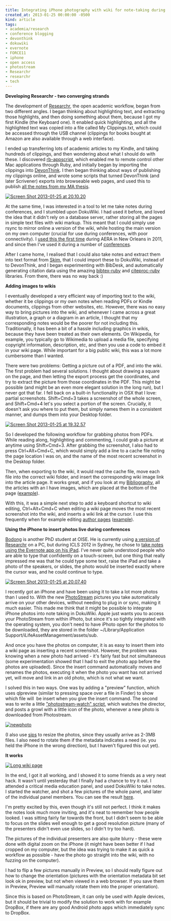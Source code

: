 ```yaml
---
title: Integrating iPhone photography with wiki for note-taking during conference
created_at: 2013-01-25 00:00:00 -0500
kind: article
tags:
- academia/research
- conference blogging
- devonthink
- dokuwiki
- evernote
- FORCE11
- iphone
- open access
- photostream
- Researchr
- researchr
- tech
---
```


**Developing Researchr - two converging strands**

The development of
[Researchr](http://reganmian.net/wiki/researchr:start), the open
academic workflow, began from two different angles. I began thinking
about highlighting text, and extracting those highlights, and then doing
something about them, because I got my first Kindle (the Keyboard one).
It enabled quick highlighting, and all the highlighted text was copied
into a file called My Clippings.txt, which could be accessed through the
USB channel (clippings for books bought at Amazon are also available
through a web interface).

I ended up transferring lots of academic articles to my Kindle, and
taking hundreds of clippings, and then wondering about what I should do
with these. I discovered
[rb-appscript](http://appscript.sourceforge.net/rb-appscript/), which
enabled me to remote control other Mac applications through Ruby, and
initially began by importing the clippings into
[DevonThink](http://www.devontechnologies.com/products/devonthink/overview.html).
I then began thinking about ways of publishing my clippings online, and
wrote some scripts that turned DevonThink (and later Scrivener) exports
into browseable web pages, and used this to publish [all the notes from
my MA
thesis](http://reganmian.net/blog/2011/05/18/all-the-raw-notes-from-my-ma-thesis-chinese-national-top-level-courses/ "All the raw notes from my MA thesis: Chinese National Top Level Courses").

[![Screen Shot 2013-01-25 at
20.10.20](http://reganmian.net/blog/wp-content/uploads/2013/01/Screen-Shot-2013-01-25-at-20.10.20.png)](http://reganmian.net/top-level-courses/scrivener-web/)

At the same time, I was interested in a tool to let me take notes during
conferences, and I stumbled upon DokuWiki. I had used it before, and
loved the idea that it didn't rely on a database server, rather storing
all the pages in simple text files with wiki markup. This meant that I
could simply use rsync to mirror online a version of the wiki, while
hosting the main version on my own computer (crucial for use during
conferences, with poor connectivity). I [used this the first
time](http://reganmian.net/wiki/aera11:start) during AERA in New Orleans
in 2011, and since then I've used it during a number of
[conferences](http://reganmian.net/wiki/conferences).

After I came home, I realised that I could also take notes and extract
them into text format from [Skim](http://skim-app.sourceforge.net/),
that I could import these to DokuWiki, instead of to DevonThink, and I
began experimenting with BibDesk, and automatically generating citation
data using the amazing
[bibtex-ruby](https://github.com/inukshuk/bibtex-ruby) and
[citeproc-ruby](https://github.com/inukshuk/citeproc-ruby) libraries.
From there, there was no way back :)

**Adding images to wikis**

I eventually developed a very efficient way of importing text to the
wiki, whether it be clippings or my own notes when reading PDFs or
Kindle documents, clippings from other websites, etc. However, there was
no easy way to bring pictures into the wiki, and whenever I came across
a great illustration, a graph or a diagram in an article, I thought that
my corresponding notes would be the poorer for not including this.
Traditionally, it has been a bit of a hassle including graphics in
wikis, because they have been treated as their own elements. On
Wikipedia, for example, you typically go to Wikimedia to upload a media
file, specifying copyright information, description, etc, and then you
use a code to embed it in your wiki page. While important for a big
public wiki, this was a lot more cumbersome than I wanted.

There were two problems: Getting a picture out of a PDF, and into the
wiki. The first problem had several solutions. I thought about drawing a
square on the page, and then letting the export process get the
coordinates, and try to extract the picture from those coordinates in
the PDF. This might be possible (and might be an even more elegant
solution in the long run), but I never got that far. I fell back on a
built-in functionality in OSX that I love: partial screenshots.
Shift+Cmd+3 takes a screenshot of the whole screen, and Shift+Cmd+4
let's you select a portion of the screen. Crucially, it doesn't ask you
where to put them, but simply names them in a consistent manner, and
dumps them into your Desktop folder.

[![Screen Shot 2013-01-25 at
19.32.57](http://reganmian.net/blog/wp-content/uploads/2013/01/Screen-Shot-2013-01-25-at-19.32.571.png)](http://reganmian.net/blog/wp-content/uploads/2013/01/Screen-Shot-2013-01-25-at-19.32.571.png)

So I developed the following workflow for grabbing photos from PDFs.
While reading along, highlighting and commenting, I could grab a picture
at anytime using Shift+Cmd+3. After grabbing the screenshot, I also had
to press Ctrl+Alt+Cmd+C, which would simply add a line to a cache file
noting the page location I was on, and the name of the most recent
screenshot in the Desktop folder.

Then, when exporting to the wiki, it would read the cache file, move
each file into the correct wiki folder, and insert the corresponding
wiki image link into the article page. It works great, and if you look
at my [Bibliography](http://reganmian.net/wiki/bib:bibliography), all
the articles with an I have images, which are placed at the bottom of
the page
([example](http://reganmian.net/wiki/ref:bergstrom2011encouraging#images)).

With this, it was a simple next step to add a keyboard shortcut to wiki
editing, Ctrl+Alt+Cmd+C when editing a wiki page moves the most recent
screenshot into the wiki, and inserts a wiki link at the cursor. I use
this frequently when for example editing [author
pages](http://reganmian.net/wiki/a:start)
([example](http://reganmian.net/wiki/a:gerry_stahl)).

**Using the iPhone to insert photos live during conferences**

[Bodong](http://bodongchen.com/) is another PhD student at OISE. He is
currently using [a version of Researchr](http://bodongchen.com/wiki/) on
a PC, but during ICLS 2012 in Sydney, he chose to [take notes using the
Evernote app on his
iPad](https://www.evernote.com/pub/dirkchen/icls2012). I've never quite
understood people who are able to type that confidently on a
touch-screen, but one thing that really impressed me was that he could
type some text, raise the iPad and take a photo of the speakers, or
slides, the photo would be inserted exactly where the cursor was, and he
could continue to type.

[![Screen Shot 2013-01-25 at
20.07.40](http://reganmian.net/blog/wp-content/uploads/2013/01/Screen-Shot-2013-01-25-at-20.07.40.png)](https://www.evernote.com/pub/dirkchen/icls2012)

I recently got an iPhone and have been using it to take a lot more
photos than I used to. With the new
[PhotoStream](http://www.apple.com/ca/icloud/features/photo-stream.html) pictures
you take automatically arrive on your other devices, without needing to
plug in or sync, making it much easier. This made me think that it might
be possible to integrate iPhone photos into note taking in DokuWiki.
Apple just wants you to access your PhotoStream from within iPhoto, but
since it's so tightly integrated with the operating system, you don't
need to have iPhoto open for the photos to be downloaded, they are
stored in the folder \~/Library/Application
Support/iLifeAssetManagement/assets/sub.

And once you have the photos on computer, it is as easy to insert them
into a wiki page as inserting a recent screenshot. However, the problem
was knowing when a new photo had arrived - it's fairly fast but not
simultaneous (some experimentation showed that I had to exit the photo
app before the photos are uploaded). Since the insert command
automatically moves and renames the photos, executing it when the photo
you want has not arrived yet, will move and link in an old photo, which
is not what we want.

I solved this in two ways. One was by adding a "preview" function, which
uses qlpreview (similar to pressing space over a file in Finder) to show
which file will  be insert when you give the insert command. The second
was to write a little ["photostream-watch"
script](https://github.com/houshuang/folders2web/blob/master/watch_photostream.rb),
which watches the director, and posts a growl with a little icon of the
photo, whenever a new photo is downloaded from Photostream.

[![newphoto](http://reganmian.net/blog/wp-content/uploads/2013/01/newphoto.png)](http://reganmian.net/blog/wp-content/uploads/2013/01/newphoto.png)

(I also use
[sips](https://developer.apple.com/library/mac/#documentation/Darwin/Reference/ManPages/man1/sips.1.html) to
resize the photos, since they usually arrive as 2-3MB files. I also need
to rotate them if the metadata indicates a need (ie. you held the iPhone
in the wrong direction), but I haven't figured this out yet).

**It works**

[![Long wiki
page ](http://reganmian.net/blog/wp-content/uploads/2013/01/Long-wiki-page.png)](http://reganmian.net/wiki/media_pedagogy_panel)

In the end, I got it all working, and I showed it to some friends as a
very neat hack. It wasn't until yesterday that I finally had a chance to
try it out. I attended a critical media education panel, and used
DokuWiki to take notes. I started the watcher, and shot a few pictures
of the whole panel, and later of the individual panel members. You can
see the result [here](http://reganmian.net/wiki/media_pedagogy_panel).

I'm pretty excited by this, even though it's still not perfect. I think
it makes the notes look much more inviting, and it's neat to remember
how people looked. I was sitting fairly far towards the front, but I
didn't seem to be able to focus on the slides well enough to get a good
resolution picture (many of the presenters didn't even use slides, so I
didn't try too hard).

The pictures of the individual presenters are also quite blurry - these
were done with digital zoom on the iPhone (it might have been better if
I had cropped on my computer, but the idea was trying to make it as
quick a workflow as possible - have the photo go straight into the wiki,
with no fuzzing on the computer).

I had to flip a few pictures manually in Preview, so I should really
figure out how to change the orientation (pictures with the orientation
metadata bit set look ok in preview, but not when viewed in a web
browser. If you save them in Preview, Preview will manually rotate them
into the proper orientation).

Since this is based on PhotoStream, it can only be used with Apple
devices, but it should be trivial to modify the solution to work with
for example DropBox, if there are any good Android photo apps which
immediately sync to DropBox.